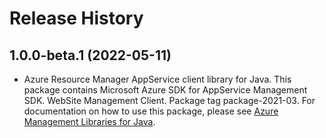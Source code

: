 # Release History

## 1.0.0-beta.1 (2022-05-11)

- Azure Resource Manager AppService client library for Java. This package contains Microsoft Azure SDK for AppService Management SDK. WebSite Management Client. Package tag package-2021-03. For documentation on how to use this package, please see [Azure Management Libraries for Java](https://aka.ms/azsdk/java/mgmt).
